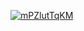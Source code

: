 <a href="file:/private/var/folders/sk/5l863n2500v5fw7dm2ybqcc40000gn/T/4956224123339040293/build/reports/kover/html/index.html">![mPZlutTqKM](https://img.shields.io/badge/0.0-red?logo=kotlin&label=mPZlutTqKM&style=for-the-badge)</a>

